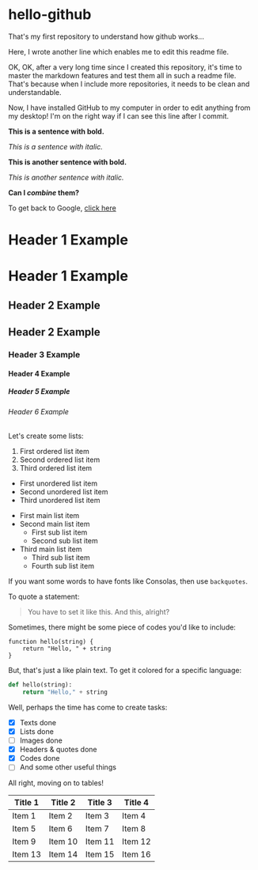 # hello-github
That's my first repository to understand how github works...

Here, I wrote another line which enables me to edit this readme file.

OK, OK, after a very long time since I created this repository, it's time to master the markdown features and test them all in such a readme file. That's because when I include more repositories, it needs to be clean and understandable.

Now, I have installed GitHub to my computer in order to edit anything from my desktop! I'm on the right way if I can see this line after I commit.

**This is a sentence with bold.**

*This is a sentence with italic.*

__This is another sentence with bold.__

_This is another sentence with italic._

__Can I *combine* them?__

To get back to Google, [click here](https://www.google.com)

# Header 1 Example

<h1> Header 1 Example
  
## Header 2 Example

<h2> Header 2 Example
  
### Header 3 Example

#### Header 4 Example

##### Header 5 Example

###### Header 6 Example

Let's create some lists:
1. First ordered list item
2. Second ordered list item
3. Third ordered list item

* First unordered list item
* Second unordered list item
* Third unordered list item

- First main list item
- Second main list item
  - First sub list item
  - Second sub list item
- Third main list item
  - Third sub list item
  - Fourth sub list item
  
If you want some words to have fonts like Consolas, then use `backquotes`.

To quote a statement:
> You have to set it like this.
> And this, alright?

Sometimes, there might be some piece of codes you'd like to include:
```
function hello(string) {
    return "Hello, " + string
}
```

But, that's just a like plain text. To get it colored for a specific language:
```python
def hello(string):
    return "Hello," + string
 ```
 
 Well, perhaps the time has come to create tasks:
 
 - [X] Texts done
 - [X] Lists done
 - [ ] Images done
 - [X] Headers & quotes done
 - [X] Codes done
 - [ ] And some other useful things
 
 All right, moving on to tables!
 
 Title 1 | Title 2 | Title 3 | Title 4
 --------|---------|---------|--------
 Item 1 | Item 2 | Item 3 | Item 4
 Item 5 | Item 6 | Item 7 | Item 8
 Item 9 | Item 10 | Item 11 | Item 12
 Item 13 | Item 14 | Item 15 | Item 16

